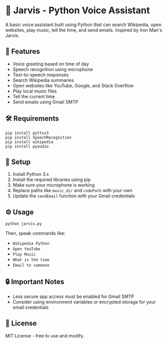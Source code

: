 <!DOCTYPE html>
<html lang="en">
<head>
    <meta charset="UTF-8">
</head>
<body>
    <h1>🤖 Jarvis - Python Voice Assistant</h1>
    <p>A basic voice assistant built using Python that can search Wikipedia, open websites, play music, tell the time, and send emails. Inspired by Iron Man's Jarvis.</p>

   <h2>🚀 Features</h2>
    <ul>
        <li>Voice greeting based on time of day</li>
        <li>Speech recognition using microphone</li>
        <li>Text-to-speech responses</li>
        <li>Search Wikipedia summaries</li>
        <li>Open websites like YouTube, Google, and Stack Overflow</li>
        <li>Play local music files</li>
        <li>Tell the current time</li>
        <li>Send emails using Gmail SMTP</li>
    </ul>

   <h2>🛠 Requirements</h2>
    <pre><code>pip install pyttsx3
pip install SpeechRecognition
pip install wikipedia
pip install pyaudio</code></pre>

   <h2>🔧 Setup</h2>
    <ol>
        <li>Install Python 3.x</li>
        <li>Install the required libraries using pip</li>
        <li>Make sure your microphone is working</li>
        <li>Replace paths like <code>music_dir</code> and <code>codePath</code> with your own</li>
        <li>Update the <code>sendEmail</code> function with your Gmail credentials</li>
    </ol>

   <h2>⚙️ Usage</h2>
    <pre><code>python jarvis.py</code></pre>
    <p>Then, speak commands like:</p>
    <ul>
        <li><code>Wikipedia Python</code></li>
        <li><code>Open YouTube</code></li>
        <li><code>Play Music</code></li>
        <li><code>What is the time</code></li>
        <li><code>Email to someone</code></li>
    </ul>

   <h2>🔒 Important Notes</h2>
    <ul>
        <li>Less secure app access must be enabled for Gmail SMTP</li>
        <li>Consider using environment variables or encrypted storage for your email credentials</li>
    </ul>

   <h2>📄 License</h2>
    <p>MIT License - free to use and modify.</p>
</body>
</html>
